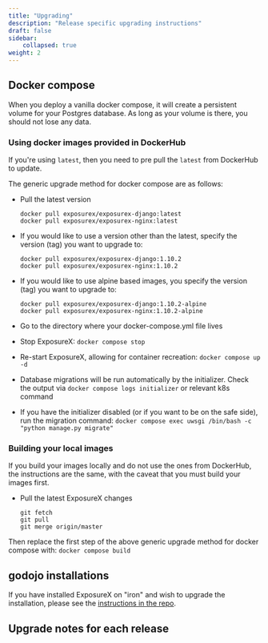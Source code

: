 ```yaml
---
title: "Upgrading"
description: "Release specific upgrading instructions"
draft: false
sidebar:
    collapsed: true
weight: 2
---
```


## Docker compose

When you deploy a vanilla docker compose, it will create a persistent
volume for your Postgres database. As long as your volume is there, you
should not lose any data.

### Using docker images provided in DockerHub

If you\'re using `latest`, then you need to pre pull the `latest` from
DockerHub to update.

The generic upgrade method for docker compose are as follows:
-   Pull the latest version

    ``` {.sourceCode .bash}
    docker pull exposurex/exposurex-django:latest
    docker pull exposurex/exposurex-nginx:latest
    ```

-   If you would like to use a version other than the latest, specify the version (tag) you want to upgrade to:

    ``` {.sourceCode .bash}
    docker pull exposurex/exposurex-django:1.10.2
    docker pull exposurex/exposurex-nginx:1.10.2
    ```

-   If you would like to use alpine based images, you specify the version (tag) you want to upgrade to:

    ``` {.sourceCode .bash}
    docker pull exposurex/exposurex-django:1.10.2-alpine
    docker pull exposurex/exposurex-nginx:1.10.2-alpine
    ```

-   Go to the directory where your docker-compose.yml file lives
-   Stop ExposureX: `docker compose stop`
-   Re-start ExposureX, allowing for container recreation: `docker compose up -d`
-   Database migrations will be run automatically by the initializer.
    Check the output via `docker compose logs initializer` or relevant k8s command
-   If you have the initializer disabled (or if you want to be on the
    safe side), run the migration command:
    `docker compose exec uwsgi /bin/bash -c "python manage.py migrate"`

### Building your local images

If you build your images locally and do not use the ones from DockerHub,
the instructions are the same, with the caveat that you must build your images
first.
-   Pull the latest ExposureX changes

    ``` {.sourceCode .bash}
    git fetch
    git pull
    git merge origin/master
    ```

Then replace the first step of the above generic upgrade method for docker compose with: `docker compose build`

## godojo installations

If you have installed ExposureX on "iron" and wish to upgrade the installation, please see the [instructions in the repo](https://github.com/ExposureX/godojo/blob/master/docs-and-scripts/upgrading.md).

## Upgrade notes for each release
